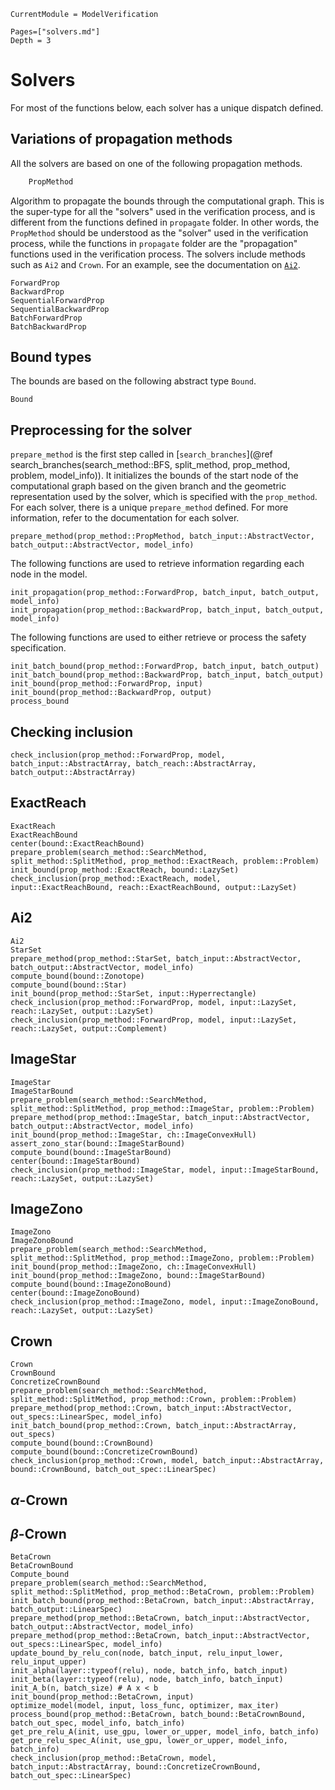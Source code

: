 ```@meta
CurrentModule = ModelVerification
```

```@contents
Pages=["solvers.md"]
Depth = 3
```
# Solvers

For most of the functions below, each solver has a unique dispatch defined.

## Variations of propagation methods
All the solvers are based on one of the following propagation methods.
```Julia
    PropMethod
```
Algorithm to propagate the bounds through the computational graph. This is the 
super-type for all the "solvers" used in the verification process, and is 
different from the functions defined in `propagate` folder. In other words, 
the `PropMethod` should be understood as the "solver" used in the verification 
process, while the functions in `propagate` folder are the "propagation" 
functions used in the verification process. The solvers include methods such as 
`Ai2` and `Crown`. For an example, see the documentation on [`Ai2`](@ref).

```@docs
ForwardProp
BackwardProp
SequentialForwardProp
SequentialBackwardProp
BatchForwardProp
BatchBackwardProp
```

## Bound types
The bounds are based on the following abstract type `Bound`.
```@docs
Bound
```

## Preprocessing for the solver
`prepare_method` is the first step called in [`search_branches`](@ref search_branches(search_method::BFS, split_method, prop_method, problem, model_info)). It initializes the bounds of the start node of the computational graph based on the given branch and the geometric representation used by the solver, which is specified with the `prop_method`. For each solver, there is a unique `prepare_method` defined. For more information, refer to the documentation for each solver.
```@docs
prepare_method(prop_method::PropMethod, batch_input::AbstractVector, batch_output::AbstractVector, model_info)
```

The following functions are used to retrieve information regarding each node in the model.
```@docs
init_propagation(prop_method::ForwardProp, batch_input, batch_output, model_info)
init_propagation(prop_method::BackwardProp, batch_input, batch_output, model_info)
```

The following functions are used to either retrieve or process the safety specification.
```@docs
init_batch_bound(prop_method::ForwardProp, batch_input, batch_output)
init_batch_bound(prop_method::BackwardProp, batch_input, batch_output)
init_bound(prop_method::ForwardProp, input)
init_bound(prop_method::BackwardProp, output)
process_bound
```

## Checking inclusion

```@docs
check_inclusion(prop_method::ForwardProp, model, batch_input::AbstractArray, batch_reach::AbstractArray, batch_output::AbstractArray)
```

## ExactReach
```@docs
ExactReach
ExactReachBound
center(bound::ExactReachBound)
prepare_problem(search_method::SearchMethod, split_method::SplitMethod, prop_method::ExactReach, problem::Problem)
init_bound(prop_method::ExactReach, bound::LazySet)
check_inclusion(prop_method::ExactReach, model, input::ExactReachBound, reach::ExactReachBound, output::LazySet)
```

## Ai2
```@docs
Ai2
StarSet
prepare_method(prop_method::StarSet, batch_input::AbstractVector, batch_output::AbstractVector, model_info)
compute_bound(bound::Zonotope)
compute_bound(bound::Star)
init_bound(prop_method::StarSet, input::Hyperrectangle) 
check_inclusion(prop_method::ForwardProp, model, input::LazySet, reach::LazySet, output::LazySet)
check_inclusion(prop_method::ForwardProp, model, input::LazySet, reach::LazySet, output::Complement)
```

## ImageStar
```@docs
ImageStar
ImageStarBound
prepare_problem(search_method::SearchMethod, split_method::SplitMethod, prop_method::ImageStar, problem::Problem)
prepare_method(prop_method::ImageStar, batch_input::AbstractVector, batch_output::AbstractVector, model_info)
init_bound(prop_method::ImageStar, ch::ImageConvexHull) 
assert_zono_star(bound::ImageStarBound)
compute_bound(bound::ImageStarBound)
center(bound::ImageStarBound)
check_inclusion(prop_method::ImageStar, model, input::ImageStarBound, reach::LazySet, output::LazySet)
```

## ImageZono
```@docs
ImageZono
ImageZonoBound
prepare_problem(search_method::SearchMethod, split_method::SplitMethod, prop_method::ImageZono, problem::Problem)
init_bound(prop_method::ImageZono, ch::ImageConvexHull) 
init_bound(prop_method::ImageZono, bound::ImageStarBound)
compute_bound(bound::ImageZonoBound)
center(bound::ImageZonoBound)
check_inclusion(prop_method::ImageZono, model, input::ImageZonoBound, reach::LazySet, output::LazySet)
```

## Crown
```@docs
Crown
CrownBound
ConcretizeCrownBound
prepare_problem(search_method::SearchMethod, split_method::SplitMethod, prop_method::Crown, problem::Problem)
prepare_method(prop_method::Crown, batch_input::AbstractVector, out_specs::LinearSpec, model_info)
init_batch_bound(prop_method::Crown, batch_input::AbstractArray, out_specs)
compute_bound(bound::CrownBound)
compute_bound(bound::ConcretizeCrownBound)
check_inclusion(prop_method::Crown, model, batch_input::AbstractArray, bound::CrownBound, batch_out_spec::LinearSpec)
```

## $\alpha$-Crown

## $\beta$-Crown
```@docs
BetaCrown
BetaCrownBound
Compute_bound
prepare_problem(search_method::SearchMethod, split_method::SplitMethod, prop_method::BetaCrown, problem::Problem)
init_batch_bound(prop_method::BetaCrown, batch_input::AbstractArray, batch_output::LinearSpec)
prepare_method(prop_method::BetaCrown, batch_input::AbstractVector, batch_output::AbstractVector, model_info)
prepare_method(prop_method::BetaCrown, batch_input::AbstractVector, out_specs::LinearSpec, model_info)
update_bound_by_relu_con(node, batch_input, relu_input_lower, relu_input_upper)
init_alpha(layer::typeof(relu), node, batch_info, batch_input)
init_beta(layer::typeof(relu), node, batch_info, batch_input)
init_A_b(n, batch_size) # A x < b
init_bound(prop_method::BetaCrown, input) 
optimize_model(model, input, loss_func, optimizer, max_iter)
process_bound(prop_method::BetaCrown, batch_bound::BetaCrownBound, batch_out_spec, model_info, batch_info)
get_pre_relu_A(init, use_gpu, lower_or_upper, model_info, batch_info)
get_pre_relu_spec_A(init, use_gpu, lower_or_upper, model_info, batch_info)
check_inclusion(prop_method::BetaCrown, model, batch_input::AbstractArray, bound::ConcretizeCrownBound, batch_out_spec::LinearSpec)
```